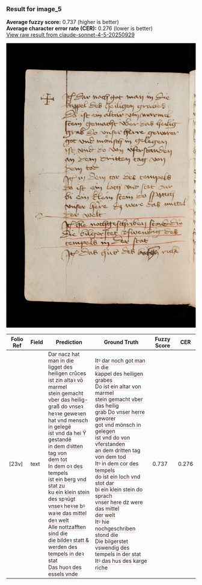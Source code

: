 ### Result for image_5
**Average fuzzy score:** 0.737 (higher is better)<br>**Average character error rate (CER):** 0.276 (lower is better)<br>[View raw result from claude-sonnet-4-5-20250929](https://github.com/RISE-UNIBAS/humanities_data_benchmark/blob/main/results/2025-10-24/T0293/request_T0293_image_5.json)

<img src="https://github.com/RISE-UNIBAS/humanities_data_benchmark/blob/main/benchmarks/medieval_manuscripts/images/image_5.jpg?raw=true" alt="image_5" width="800px">

<style>
.diff { text-decoration: underline; text-decoration-color: #ffcccc; text-decoration-style: wavy; }
</style>

| Folio Ref | Field | Prediction | Ground Truth | Fuzzy Score | CER |
|-----------|-------|------------|--------------|-------------|-----|
| [23v] | text | D<span class="diff">ar nac</span>z <span class="diff">hat man in die<br>ligget des heiligen crůces<br>ist zin altaꝛ vō marmel<br>stein gemacht vber das heilig-<br>graß do vnseꝛ heꝛꝛe ge</span>we<span class="diff">ꝛen<br>hat vnd mensch in gelegẽ<br>ist vnd da hei Ÿ gestandẽ<br>in dem dꝛitten tag von<br>dem tot<br></span>I<span class="diff">n dem oꝛ des</span> tempels<span class="diff"><br>ist ein berg vnd stat z</span>u<span class="diff"><br></span>k<span class="diff">u ein klein stein des spꝛũgt<br>vnseꝛ heꝛꝛe bꝰ waꝛe das mittel<br>deꝛ welt<br>Alle nottzafften sind die<br>die bildeꝛ statt & werden des<br>tempels in deꝛ stat<br>Das huoꝛ des essels vnde</span> | <span class="diff">Itꝰ dar noch got man in die<br> kappel des heiligen grabes<br> </span>D<span class="diff">o ist ein altar von marmel<br> stein gemacht vber das heilig<br> grab Do vnser herre geworer<br> got vnd mönsch in gelegen<br> ist vnd do von vferstanden<br> an dem dritten tag von dem tod<br> Itꝰ in dem cor des tempels<br> do ist ein loch vnd stot dar<br> bi ein klein stein do sprach<br> vnser here d</span>z we<span class="diff">re das mittel<br> der welt<br> </span>I<span class="diff">tꝰ hie nochgeschriben stond die<br> Die bilgerstet vswendig des<br></span> tempels<span class="diff"> in der stat<br> Itꝰ das h</span>u<span class="diff">s des </span>k<span class="diff">arge riche</span> | 0.737 | 0.276 |
